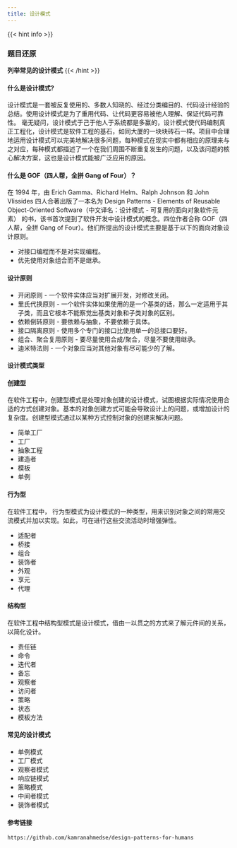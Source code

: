 ```yaml
---
title: 设计模式
---
```


{{< hint info >}}
### 题目还原

**列举常见的设计模式**
{{< /hint >}}

#### 什么是设计模式?
   设计模式是一套被反复使用的、多数人知晓的、经过分类编目的、代码设计经验的总结。使用设计模式是为了重用代码、让代码更容易被他人理解、保证代码可靠性。 毫无疑问，设计模式于己于他人于系统都是多赢的，设计模式使代码编制真正工程化，设计模式是软件工程的基石，如同大厦的一块块砖石一样。项目中合理地运用设计模式可以完美地解决很多问题，每种模式在现实中都有相应的原理来与之对应，每种模式都描述了一个在我们周围不断重复发生的问题，以及该问题的核心解决方案，这也是设计模式能被广泛应用的原因。

#### 什么是 GOF（四人帮，全拼 Gang of Four）？
   在 1994 年，由 Erich Gamma、Richard Helm、Ralph Johnson 和 John Vlissides 四人合著出版了一本名为 Design Patterns - Elements of Reusable Object-Oriented Software（中文译名：设计模式 - 可复用的面向对象软件元素） 的书，该书首次提到了软件开发中设计模式的概念。四位作者合称 GOF（四人帮，全拼 Gang of Four）。他们所提出的设计模式主要是基于以下的面向对象设计原则。

* 对接口编程而不是对实现编程。
* 优先使用对象组合而不是继承。
#### 设计原则
* 开闭原则 - 一个软件实体应当对扩展开发，对修改关闭。
* 里氏代换原则 - 一个软件实体如果使用的是一个基类的话，那么一定适用于其子类，而且它根本不能察觉出基类对象和子类对象的区别。
* 依赖倒转原则 - 要依赖与抽象，不要依赖于具体。
* 接口隔离原则 - 使用多个专门的接口比使用单一的总接口要好。
* 组合、聚合复用原则 - 要尽量使用合成/聚合，尽量不要使用继承。
* 迪米特法则 - 一个对象应当对其他对象有尽可能少的了解。

#### 设计模式类型
#### 创建型
   在软件工程中，创建型模式是处理对象创建的设计模式，试图根据实际情况使用合适的方式创建对象。基本的对象创建方式可能会导致设计上的问题，或增加设计的复杂度。创建型模式通过以某种方式控制对象的创建来解决问题。

* 简单工厂
* 工厂
* 抽象工程
* 建造者
* 模板
* 单例

#### 行为型
   在软件工程中， 行为型模式为设计模式的一种类型，用来识别对象之间的常用交流模式并加以实现。如此，可在进行这些交流活动时增强弹性。

* 适配者
* 桥接
* 组合
* 装饰者
* 外观
* 享元
* 代理

#### 结构型
   在软件工程中结构型模式是设计模式，借由一以贯之的方式来了解元件间的关系，以简化设计。

* 责任链
* 命令
* 迭代者
* 备忘
* 观察者
* 访问者
* 策略
* 状态
* 模板方法

#### 常见的设计模式

* 单例模式 
* 工厂模式
* 观察者模式
* 响应链模式
* 策略模式
* 中间者模式
* 装饰者模式

#### 参考链接
    https://github.com/kamranahmedse/design-patterns-for-humans


